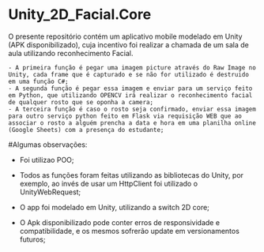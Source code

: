 # Unity_2D_Facial.Core

   O presente repositório contém um aplicativo mobile modelado em Unity (APK disponibilizado), cuja incentivo foi realizar a chamada de um sala de aula utilizando reconhecimento Facial. 
    
    - A primeira função é pegar uma imagem picture através do Raw Image no Unity, cada frame que é capturado e se não for utilizado é destruido em uma função C#;
    - A segunda função é pegar essa imagem e enviar para um serviço feito em Python, que utilizando OPENCV irá realizar o reconhecimento facial de qualquer rosto que se oponha a camera;
    - A terceira função é caso o rosto seja confirmado, enviar essa imagem para outro serviço python feito em Flask via requisição WEB que ao associar o rosto a alguém prencha a data e hora em uma planilha online (Google Sheets) com a presença do estudante;

#Algumas observações:
  
  - Foi utilizao POO;
  - Todos as funções foram feitas utilizando as bibliotecas do Unity, por exemplo, ao invés de usar um HttpClient foi utilizado o UnityWebRequest;
  - O app foi modelado em Unity, utilizando a switch 2D core;

  - O Apk disponibilizado pode conter erros de responsividade e compatibilidade, e os mesmos sofrerão update em versionamentos futuros;
